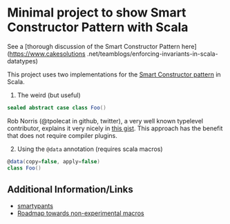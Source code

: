 # Minimal project to show Smart Constructor Pattern with Scala

See a [thorough discussion of the Smart Constructor Pattern here](https://www.cakesolutions
.net/teamblogs/enforcing-invariants-in-scala-datatypes)

This project uses two implementations for the [Smart Constructor pattern](https://wiki.haskell.org/Smart_constructors) in Scala.

1) The weird (but useful)

```scala
sealed abstract case class Foo()
```

Rob Norris (@tpolecat in github, twitter), a very well known typelevel contributor, explains it very nicely in [this gist](https://gist.github.com/tpolecat/a5cb0dc9adeacc93f846835ed21c92d2).
This approach has the benefit that does not require compiler plugins.


2) Using the `@data` annotation (requires scala macros)

```scala
@data(copy=false, apply=false) 
class Foo()
```

## Additional Information/Links

* [smartypants](https://github.com/davegurnell/smartypants)
* [Roadmap towards non-experimental macros](http://www.scala-lang.org/blog/2017/10/09/scalamacros.html)
